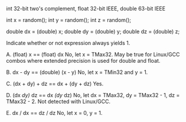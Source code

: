 int 32-bit two's complement, float 32-bit IEEE, double 63-bit IEEE

int x = random();
int y = random();
int z = random();

double dx = (double) x;
double dy = (double) y;
double dz = (double) z;

Indicate whether or not expression always yields 1.

A. (float) x == (float) dx
No, let x = TMax32. May be true for Linux/GCC combos where extended precision is used for double and float.

B. dx - dy == (double) (x - y)
No, let x = TMin32 and y = 1.

C. (dx + dy) + dz == dx + (dy + dz)
Yes.

D. (dx *dy)* dz == dx *(dy* dz)
No, let dx = TMax32, dy = TMax32 - 1, dz = TMax32 - 2. Not detected with Linux/GCC.

E. dx / dx == dz / dz
No, let x = 0, y = 1.
